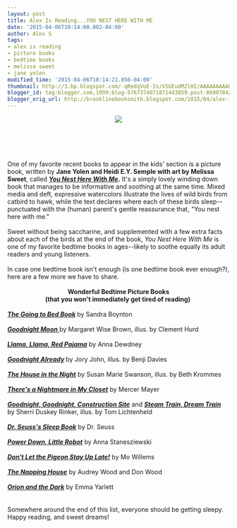 ```yaml
---
layout: post
title: Alex Is Reading...YOU NEST HERE WITH ME
date: '2015-04-06T10:14:00.002-04:00'
author: Alex S
tags:
- alex is reading
- picture books
- bedtime books
- melissa sweet
- jane yolen
modified_time: '2015-04-06T10:14:21.856-04:00'
thumbnail: http://3.bp.blogspot.com/-qRedqVuE-Is/VSGEudMZlHI/AAAAAAAAAGk/1hmn-QfdTgE/s72-c/51YYi1TouqL._SX258_BO1%2C204%2C203%2C200_.jpg
blogger_id: tag:blogger.com,1999:blog-5767374071871443859.post-8690784256235172231
blogger_orig_url: http://brooklinebooksmith.blogspot.com/2015/04/alex-is-readingyou-nest-here-with-me.html
---
```


<div dir="ltr" style="text-align: left;" trbidi="on"><div class="separator" style="clear: both; text-align: center;"><a href="http://3.bp.blogspot.com/-qRedqVuE-Is/VSGEudMZlHI/AAAAAAAAAGk/1hmn-QfdTgE/s1600/51YYi1TouqL._SX258_BO1%2C204%2C203%2C200_.jpg" imageanchor="1" style="margin-left: 1em; margin-right: 1em;"><img border="0" src="http://3.bp.blogspot.com/-qRedqVuE-Is/VSGEudMZlHI/AAAAAAAAAGk/1hmn-QfdTgE/s1600/51YYi1TouqL._SX258_BO1%2C204%2C203%2C200_.jpg" /></a></div><br /><br /><br /><br /><br />One of my favorite recent books to appear in the kids' section is a picture book, written by <b>Jane Yolen and Heidi E.Y. Semple with art by Melissa Sweet</b>, called <b><a href="http://www.brooklinebooksmith-shop.com/book/9781590789230"><i>You Nest Here With Me</i></a>.</b> It's a simply lovely winding down book that manages to be informative and soothing at the same time. Mixed media and deft, expressive watercolors illustrate the lives of wild birds from catbird to hawk, while the text declares where each of these birds sleep--punctuated with the (human) parent's gentle reassurance that, "You nest here with me."<br /><br />Sweet without being saccharine, and supplemented with a few extra facts about each of the birds at the end of the book, <i>You Nest Here With Me</i> is one of my favorite bedtime books in ages--likely to soothe equally its adult readers and young listeners.<br /><br />In case one bedtime book isn't enough (is one bedtime book ever enough?), here are a few more we have to share.<br /><br /><div style="text-align: center;"><b>Wonderful Bedtime Picture Books</b></div><div style="text-align: center;"><b>(that you won't immediately get tired of reading)&nbsp;</b> </div><div style="text-align: center;"><br /></div><div style="text-align: left;"><b><a href="http://www.brooklinebooksmith-shop.com/book/9780671449025"><i>The Going to Bed Book</i></a> </b>by Sandra Boynton<b> </b></div><div style="text-align: left;"><br /></div><div style="text-align: left;"><a href="http://www.brooklinebooksmith-shop.com/book/9780060775858"><i><b>Goodnight Moon</b></i> </a>by Margaret Wise Brown, illus. by Clement Hurd<b> </b></div><div style="text-align: left;"><b><br /></b></div><div style="text-align: left;"><a href="http://www.brooklinebooksmith-shop.com/book/9780670059836"><i><b>Llama, Llama, Red Pajama</b></i></a> by Anna Dewdney</div><div style="text-align: left;"><b><br /></b></div><div style="text-align: left;"><b><a href="http://www.brooklinebooksmith-shop.com/book/9780062286208"><i>Goodnight Already</i></a> </b>by Jory John, illus. by Benji Davies</div><div style="text-align: left;"><br /></div><div style="text-align: left;"><a href="http://www.brooklinebooksmith-shop.com/book/9780618862443"><b><i>The House in the Night</i></b></a> by Susan Marie Swanson, illus. by Beth Krommes</div><div style="text-align: left;"><br /></div><div style="text-align: left;"><a href="http://www.brooklinebooksmith-shop.com/book/9780803786820"><i><b>There's a Nightmare in My Closet</b></i></a> by Mercer Mayer </div><div style="text-align: left;"><br /></div><div style="text-align: left;"><a href="http://www.brooklinebooksmith-shop.com/book/9780811877824"><i><b>Goodnight, Goodnight, Construction Site</b></i></a> and <a href="http://www.brooklinebooksmith-shop.com/book/9781452109206"><i><b>Steam Train, Dream Train</b></i></a> by Sherri Duskey Rinker, illus. by Tom Lichtenheld </div><div style="text-align: left;"><br /></div><div style="text-align: left;"><a href="http://www.brooklinebooksmith-shop.com/book/9780394800912"><i><b>Dr. Seuss's Sleep Book</b></i></a> by Dr. Seuss</div><div style="text-align: left;"><br /></div><div style="text-align: left;"><a href="http://www.brooklinebooksmith-shop.com/book/9781627791250"><i><b>Power Down, Little Robot</b></i></a> by Anna Stanesziewski</div><div style="text-align: left;"><br /></div><div style="text-align: left;"><a href="http://www.brooklinebooksmith-shop.com/book/9780786837465"><i><b>Don't Let the Pigeon Stay Up Late!</b></i></a> by Mo Willems </div><div style="text-align: left;"><br /></div><div style="text-align: left;"><a href="http://www.brooklinebooksmith-shop.com/book/9780152567088"><i><b>The Napping House</b></i></a> by Audrey Wood and Don Wood </div><div style="text-align: left;"><br /></div><div style="text-align: left;"><a href="http://www.brooklinebooksmith-shop.com/book/9780763675950"><i><b>Orion and the Dark</b></i></a> by Emma Yarlett</div><div style="text-align: left;"><br /></div><div style="text-align: left;"><br /></div><div style="text-align: left;">Somewhere around the end of this list, everyone should be getting sleepy. Happy reading, and sweet dreams!</div><div style="text-align: left;"><br /></div><br /><br /></div>